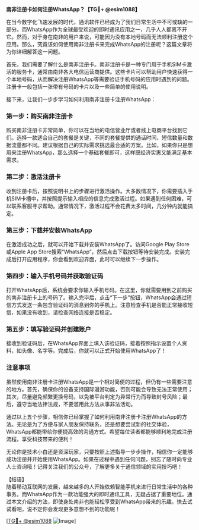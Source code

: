 **南非注册卡如何注册WhatsApp？【TG💪+ @esim1088】**

在当今数字化飞速发展的时代，通讯软件已经成为了我们日常生活中不可或缺的一部分。而WhatsApp作为全球最受欢迎的即时通讯应用之一，几乎人人都离不开它。然而，对于身在南非的用户来说，可能因为没有本地号码而无法顺利注册这个应用。那么，究竟该如何使用南非注册卡来完成WhatsApp的注册呢？这篇文章将为你详细解答这一问题。

首先，我们需要了解什么是南非注册卡。南非注册卡是一种专门用于手机SIM卡激活的服务卡，通常由南非各大电信运营商提供。这些卡片可以帮助用户快速获得一个本地号码，从而解决注册WhatsApp等需要验证手机号码的应用时遇到的问题。注册卡一般包括一张带有号码的卡片以及一些简单的使用说明。

接下来，让我们一步步学习如何利用南非注册卡注册WhatsApp：

### 第一步：购买南非注册卡

购买南非注册卡非常简单，你可以在当地的电信营业厅或者线上电商平台找到它们。选择一款适合自己的套餐是关键，不同的套餐提供的通话时间、短信数量和数据流量都不同。建议根据自己的实际需求挑选最合适的方案。比如，如果你只是想用来注册WhatsApp，那么选择一个基础套餐即可，这样既经济实惠又能满足基本需求。

### 第二步：激活注册卡

收到注册卡后，按照说明书上的步骤进行激活操作。大多数情况下，你需要插入手机SIM卡槽中，并按照提示输入相应的信息完成激活过程。如果遇到任何困难，可以联系客服寻求帮助。通常情况下，激活过程不会花费太多时间，几分钟内就能搞定。

### 第三步：下载并安装WhatsApp

在激活成功之后，就可以开始下载并安装WhatsApp了。访问Google Play Store或Apple App Store搜索“WhatsApp”，然后点击下载按钮等待安装完成。安装完成后打开应用程序，你会看到欢迎界面，此时可以继续下一步操作。

### 第四步：输入手机号码并获取验证码

打开WhatsApp后，系统会要求你输入手机号码。在这里，你就需要用到之前购买的南非注册卡上的号码了。输入完毕后，点击“下一步”按钮，WhatsApp会通过短信方式发送一条包含验证码的消息到你的手机上。注意检查手机是否能正常接收短信，如果没有收到，请检查网络连接是否稳定。

### 第五步：填写验证码并创建账户

接收到验证码后，在WhatsApp界面上填入该验证码，接着按照指示设置个人资料，如头像、名字等。完成后，你就可以正式开始使用WhatsApp了！

### 注意事项

虽然使用南非注册卡注册WhatsApp是一个相对简便的过程，但仍有一些需要注意的地方。首先，确保你的设备支持国际漫游功能，否则可能会导致无法正常使用；其次，尽量避免频繁更换号码，以免被平台判定为异常行为而导致封号风险；最后，遵守当地法律法规，不要滥用此方法从事非法活动。

通过以上五个步骤，相信你已经掌握了如何利用南非注册卡注册WhatsApp的方法。无论是为了方便与家人朋友保持联系，还是想要尝试新的社交体验，WhatsApp都能带给你便捷高效的沟通方式。希望每位读者都能够顺利地完成注册流程，享受科技带来的便利！

无论你是技术小白还是资深玩家，只要按照上述指导一步步操作，相信你一定能够成功注册并开始使用WhatsApp。如果在过程中遇到任何问题，别忘了随时向专业人士咨询哦！记得关注我们的公众号，了解更多关于通信领域的实用技巧吧！

【结语】  
随着移动互联网的发展，越来越多的人开始依赖智能手机来进行日常生活中的各种事务。而WhatsApp作为一款功能强大的即时通讯工具，无疑占据了重要地位。通过本文介绍的方法，即使身处南非也能轻松享受到WhatsApp带来的乐趣。快去试试看吧，说不定你会发现更多意想不到的功能呢！

[[TG💪+ @esim1088](https://t.me/s/esim1088) ![Image](https://i.postimg.cc/4NQfJmqS/Snipaste-2025-05-13-00-14-12.png)]